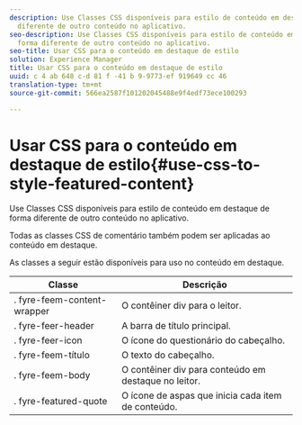 ```yaml
---
description: Use Classes CSS disponíveis para estilo de conteúdo em destaque de forma
  diferente de outro conteúdo no aplicativo.
seo-description: Use Classes CSS disponíveis para estilo de conteúdo em destaque de
  forma diferente de outro conteúdo no aplicativo.
seo-title: Usar CSS para o conteúdo em destaque de estilo
solution: Experience Manager
title: Usar CSS para o conteúdo em destaque de estilo
uuid: c 4 ab 648 c-d 81 f -41 b 9-9773-ef 919649 cc 46
translation-type: tm+mt
source-git-commit: 566ea2587f101202045488e9f4edf73ece100293

---
```



# Usar CSS para o conteúdo em destaque de estilo{#use-css-to-style-featured-content}

Use Classes CSS disponíveis para estilo de conteúdo em destaque de forma diferente de outro conteúdo no aplicativo.

Todas as classes CSS de comentário também podem ser aplicadas ao conteúdo em destaque.

As classes a seguir estão disponíveis para uso no conteúdo em destaque.

| Classe | Descrição |
|---|---|
| . fyre-feem-content-wrapper | O contêiner div para o leitor. |
| . fyre-feer-header | A barra de título principal. |
| . fyre-feer-icon | O ícone do questionário do cabeçalho. |
| . fyre-feem-título | O texto do cabeçalho. |
| . fyre-feem-body | O contêiner div para conteúdo em destaque no leitor. |
| . fyre-featured-quote | O ícone de aspas que inicia cada item de conteúdo. |

